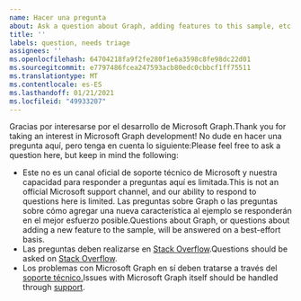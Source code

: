 ```yaml
---
name: Hacer una pregunta
about: Ask a question about Graph, adding features to this sample, etc.
title: ''
labels: question, needs triage
assignees: ''
ms.openlocfilehash: 64704218fa9f2fe280f1e6a3598c8fe98dc22d01
ms.sourcegitcommit: e7797486fcea247593acb80edc0cbbcf1ff75511
ms.translationtype: MT
ms.contentlocale: es-ES
ms.lasthandoff: 01/21/2021
ms.locfileid: "49933207"
---
```

<span data-ttu-id="63e7b-102">Gracias por interesarse por el desarrollo de Microsoft Graph.</span><span class="sxs-lookup"><span data-stu-id="63e7b-102">Thank you for taking an interest in Microsoft Graph development!</span></span> <span data-ttu-id="63e7b-103">No dude en hacer una pregunta aquí, pero tenga en cuenta lo siguiente:</span><span class="sxs-lookup"><span data-stu-id="63e7b-103">Please feel free to ask a question here, but keep in mind the following:</span></span>

- <span data-ttu-id="63e7b-104">Este no es un canal oficial de soporte técnico de Microsoft y nuestra capacidad para responder a preguntas aquí es limitada.</span><span class="sxs-lookup"><span data-stu-id="63e7b-104">This is not an official Microsoft support channel, and our ability to respond to questions here is limited.</span></span> <span data-ttu-id="63e7b-105">Las preguntas sobre Graph o las preguntas sobre cómo agregar una nueva característica al ejemplo se responderán en el mejor esfuerzo posible.</span><span class="sxs-lookup"><span data-stu-id="63e7b-105">Questions about Graph, or questions about adding a new feature to the sample, will be answered on a best-effort basis.</span></span>
- <span data-ttu-id="63e7b-106">Las preguntas deben realizarse en [Stack Overflow](https://stackoverflow.com/questions/tagged/microsoft-graph).</span><span class="sxs-lookup"><span data-stu-id="63e7b-106">Questions should be asked on [Stack Overflow](https://stackoverflow.com/questions/tagged/microsoft-graph).</span></span>
- <span data-ttu-id="63e7b-107">Los problemas con Microsoft Graph en sí deben tratarse a través del [soporte técnico.](https://developer.microsoft.com/graph/support)</span><span class="sxs-lookup"><span data-stu-id="63e7b-107">Issues with Microsoft Graph itself should be handled through [support](https://developer.microsoft.com/graph/support).</span></span>
